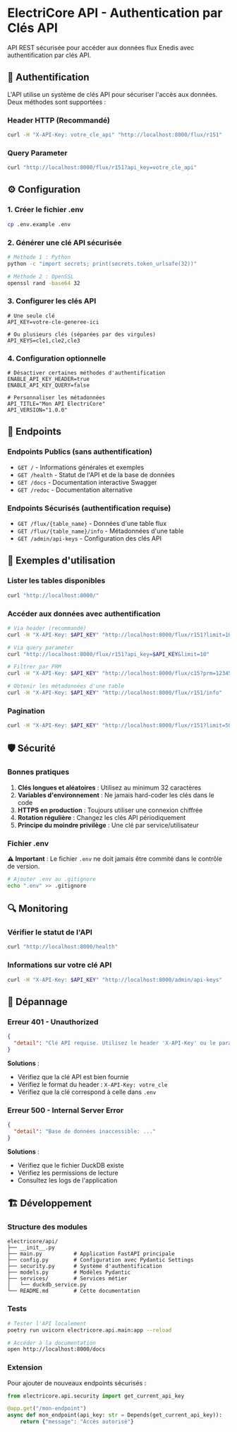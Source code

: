 # ElectriCore API - Authentication par Clés API

API REST sécurisée pour accéder aux données flux Enedis avec authentification par clés API.

## 🔐 Authentification

L'API utilise un système de clés API pour sécuriser l'accès aux données. Deux méthodes sont supportées :

### Header HTTP (Recommandé)
```bash
curl -H "X-API-Key: votre_cle_api" "http://localhost:8000/flux/r151"
```

### Query Parameter
```bash
curl "http://localhost:8000/flux/r151?api_key=votre_cle_api"
```

## ⚙️ Configuration

### 1. Créer le fichier .env

```bash
cp .env.example .env
```

### 2. Générer une clé API sécurisée

```bash
# Méthode 1 : Python
python -c "import secrets; print(secrets.token_urlsafe(32))"

# Méthode 2 : OpenSSL
openssl rand -base64 32
```

### 3. Configurer les clés API

```env
# Une seule clé
API_KEY=votre-cle-generee-ici

# Ou plusieurs clés (séparées par des virgules)
API_KEYS=cle1,cle2,cle3
```

### 4. Configuration optionnelle

```env
# Désactiver certaines méthodes d'authentification
ENABLE_API_KEY_HEADER=true
ENABLE_API_KEY_QUERY=false

# Personnaliser les métadonnées
API_TITLE="Mon API ElectriCore"
API_VERSION="1.0.0"
```

## 📡 Endpoints

### Endpoints Publics (sans authentification)

- `GET /` - Informations générales et exemples
- `GET /health` - Statut de l'API et de la base de données
- `GET /docs` - Documentation interactive Swagger
- `GET /redoc` - Documentation alternative

### Endpoints Sécurisés (authentification requise)

- `GET /flux/{table_name}` - Données d'une table flux
- `GET /flux/{table_name}/info` - Métadonnées d'une table
- `GET /admin/api-keys` - Configuration des clés API

## 🚀 Exemples d'utilisation

### Lister les tables disponibles
```bash
curl "http://localhost:8000/"
```

### Accéder aux données avec authentification
```bash
# Via header (recommandé)
curl -H "X-API-Key: $API_KEY" "http://localhost:8000/flux/r151?limit=10"

# Via query parameter
curl "http://localhost:8000/flux/r151?api_key=$API_KEY&limit=10"

# Filtrer par PRM
curl -H "X-API-Key: $API_KEY" "http://localhost:8000/flux/c15?prm=12345678901234"

# Obtenir les métadonnées d'une table
curl -H "X-API-Key: $API_KEY" "http://localhost:8000/flux/r151/info"
```

### Pagination
```bash
curl -H "X-API-Key: $API_KEY" "http://localhost:8000/flux/r151?limit=50&offset=100"
```

## 🛡️ Sécurité

### Bonnes pratiques

1. **Clés longues et aléatoires** : Utilisez au minimum 32 caractères
2. **Variables d'environnement** : Ne jamais hard-coder les clés dans le code
3. **HTTPS en production** : Toujours utiliser une connexion chiffrée
4. **Rotation régulière** : Changez les clés API périodiquement
5. **Principe du moindre privilège** : Une clé par service/utilisateur

### Fichier .env

**⚠️ Important** : Le fichier `.env` ne doit jamais être commité dans le contrôle de version.

```bash
# Ajouter .env au .gitignore
echo ".env" >> .gitignore
```

## 🔍 Monitoring

### Vérifier le statut de l'API
```bash
curl "http://localhost:8000/health"
```

### Informations sur votre clé API
```bash
curl -H "X-API-Key: $API_KEY" "http://localhost:8000/admin/api-keys"
```

## 🚨 Dépannage

### Erreur 401 - Unauthorized

```json
{
  "detail": "Clé API requise. Utilisez le header 'X-API-Key' ou le paramètre '?api_key='"
}
```

**Solutions** :
- Vérifiez que la clé API est bien fournie
- Vérifiez le format du header : `X-API-Key: votre_cle`
- Vérifiez que la clé correspond à celle dans `.env`

### Erreur 500 - Internal Server Error

```json
{
  "detail": "Base de données inaccessible: ..."
}
```

**Solutions** :
- Vérifiez que le fichier DuckDB existe
- Vérifiez les permissions de lecture
- Consultez les logs de l'application

## 🏗️ Développement

### Structure des modules

```
electricore/api/
├── __init__.py
├── main.py          # Application FastAPI principale
├── config.py        # Configuration avec Pydantic Settings
├── security.py      # Système d'authentification
├── models.py        # Modèles Pydantic
├── services/        # Services métier
│   └── duckdb_service.py
└── README.md        # Cette documentation
```

### Tests

```bash
# Tester l'API localement
poetry run uvicorn electricore.api.main:app --reload

# Accéder à la documentation
open http://localhost:8000/docs
```

### Extension

Pour ajouter de nouveaux endpoints sécurisés :

```python
from electricore.api.security import get_current_api_key

@app.get("/mon-endpoint")
async def mon_endpoint(api_key: str = Depends(get_current_api_key)):
    return {"message": "Accès autorisé"}
```